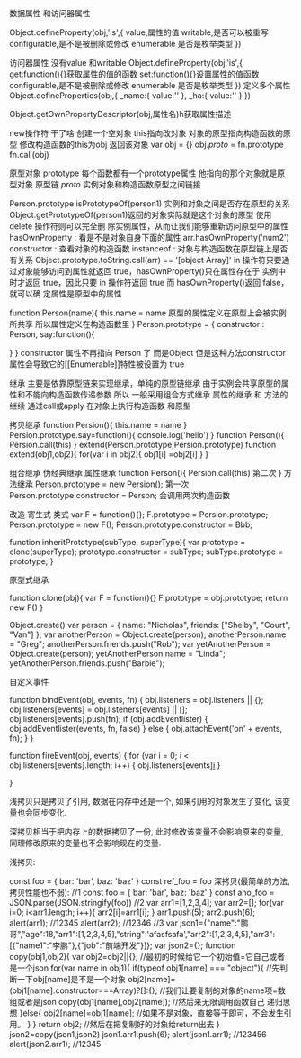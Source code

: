 

数据属性 和访问器属性

Object.defineProperty(obj,'is',{
  value,属性的值
  writable,是否可以被重写
  configurable,是不是被删除或修改
  enumerable 是否是枚举类型
})

访问器属性 没有value 和writable
Object.defineProperty(obj,'is',{
  get:function(){}获取属性的值的函数
  set:function(){}设置属性的值函数
  configurable,是不是被删除或修改
  enumerable 是否是枚举类型
})
定义多个属性
Object.defineProperties(obj,{
  _name:{
    value:''
  },
  _ha:{
    value:''
  }
})

Object.getOwnPropertyDescriptor(obj,属性名)h获取属性描述


new操作符 干了啥
创建一个空对象 this指向改对象
对象的原型指向构造函数的原型
修改构造函数的this为obj 
返回该对象
var obj = {}
obj._proto_ = fn.prototype
fn.call(obj)

原型对象 prototype 每个函数都有一个prototype属性 他指向的那个对象就是原型对象
原型链 _proto_ 实例对象和构造函数原型之间链接

Person.prototype.isPrototypeOf(person1) 实例和对象之间是否存在原型的关系
Object.getPrototypeOf(person1)返回的对象实际就是这个对象的原型
使用 delete 操作符则可以完全删 除实例属性，从而让我们能够重新访问原型中的属性
hasOwnProperty : 看是不是对象自身下面的属性
arr.hasOwnProperty('num2') 
constructor : 查看对象的构造函数
instanceof : 对象与构造函数在原型链上是否有关系
Object.prototype.toString.call(arr) == '[object Array]' 
in 操作符只要通过对象能够访问到属性就返回 true，hasOwnProperty()只在属性存在于 实例中时才返回 true，因此只要 in 操作符返回 true 而 hasOwnProperty()返回 false，就可以确 定属性是原型中的属性

function Person(name){
  this.name = name  原型的属性定义在原型上会被实例所共享 所以属性定义在构造函数里
}
Person.prototype = {
  constructor : Person,
  say:function(){

  }
}
constructor 属性不再指向 Person 了 而是Object     但是这种方法constructor 属性会导致它的[[Enumerable]]特性被设置为 true


继承
主要是依靠原型链来实现继承，单纯的原型链继承 由于实例会共享原型的属性和不能向构造函数传递参数
所以 一般采用组合方式继承 属性的继承  和 方法的继续    通过call或apply 在对象上执行构造函数 和原型

拷贝继承
function Persion(){
  this.name = name
}
Persion.prototype.say=function(){
  console.log('hello')
}
function Person(){
  Persion.call(this)
}
extend(Person.prototype,Persion.prototype)
function extend(obj1,obj2){
  for(var i in obj2){
    obj1[i] =obj2[i]
  }
}

组合继承 伪经典继承
属性继承
function Person(){
  Persion.call(this) 第二次
}
方法继承
Person.prototype = new Persion();   第一次
Person.prototype.constructor = Person;
会调用两次构造函数

改造 寄生式 类式
var F = function(){};
F.prototype = Persion.prototype;
Person.prototype = new F();
Person.prototype.constructor = Bbb; 

function inheritPrototype(subType, superType){
  var prototype = clone(superType);
  prototype.constructor = subType;
  subType.prototype = prototype;
}


原型式继承

function clone(obj){
  var F = function(){}
  F.prototype = obj.prototype;
  return new F()
}

Object.create()
var person = {
  name: "Nicholas",
  friends: ["Shelby", "Court", "Van"]
};
var anotherPerson = Object.create(person);
anotherPerson.name = "Greg";
anotherPerson.friends.push("Rob");
var yetAnotherPerson = Object.create(person);
yetAnotherPerson.name = "Linda";
yetAnotherPerson.friends.push("Barbie");


自定义事件

function bindEvent(obj, events, fn) {
  obj.listeners = obj.listeners || {};
  obj.listeners[events] = obj.listeners[events] || [];
  obj.listeners[events].push(fn);
  if (obj.addEventlister) {
    obj.addEventlister(events, fn, false)
  } else {
    obj.attachEvent('on' + events, fn);
  }
}

function fireEvent(obj, events) {
  for (var i = 0; i < obj.listeners[events].length; i++) {
    obj.listeners[events][i]()
  }

}


浅拷贝只是拷贝了引用, 数据在内存中还是一个, 如果引用的对象发生了变化, 该变量也会同步变化.

深拷贝相当于把内存上的数据拷贝了一份, 此时修改该变量不会影响原来的变量, 同理修改原来的变量也不会影响现在的变量.

浅拷贝:

const foo = { bar: 'bar', baz: 'baz' }
const ref_foo = foo
深拷贝(最简单的方法, 拷贝性能也不弱):
//1
const foo = { bar: 'bar', baz: 'baz' }
const ano_foo = JSON.parse(JSON.stringify(foo))
//2
var arr1=[1,2,3,4];
var arr2=[];
for(var i=0; i<arr1.length; i++){
  arr2[i]=arr1[i];
}
arr1.push(5);
arr2.push(6);
alert(arr1); //12345
alert(arr2); //12346
//3
var json1={"name":"鹏哥","age":18,"arr1":[1,2,3,4,5],"string":'afasfsafa',"arr2":[1,2,3,4,5],"arr3":[{"name1":"李鹏"},{"job":"前端开发"}]};
var json2={};
function copy(obj1,obj2){
  var obj2=obj2||{}; //最初的时候给它一个初始值=它自己或者是一个json
  for(var name in obj1){
    if(typeof obj1[name] === "object"){ //先判断一下obj[name]是不是一个对象
      obj2[name]= (obj1[name].constructor===Array)?[]:{}; //我们让要复制的对象的name项=数组或者是json
      copy(obj1[name],obj2[name]); //然后来无限调用函数自己 递归思想
    }else{
      obj2[name]=obj1[name];  //如果不是对象，直接等于即可，不会发生引用。
    }
  }
  return obj2; //然后在把复制好的对象给return出去
}
json2=copy(json1,json2)
json1.arr1.push(6);
alert(json1.arr1);  //123456
alert(json2.arr1);  //12345
